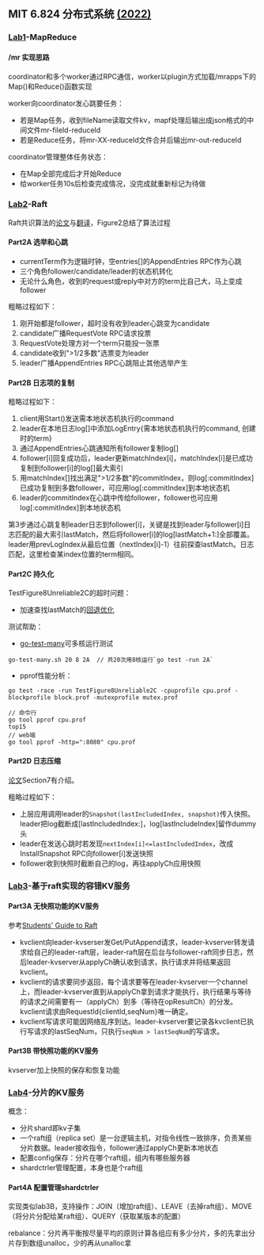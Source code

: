 ## MIT 6.824 分布式系统 [(2022)](http://nil.csail.mit.edu/6.824/2022/schedule.html)

### [Lab1](http://nil.csail.mit.edu/6.824/2022/labs/lab-mr.html)-MapReduce

#### /mr 实现思路

coordinator和多个worker通过RPC通信，worker以plugin方式加载/mrapps下的Map()和Reduce()函数实现

worker向coordinator发心跳要任务：
- 若是Map任务，收到fileName读取文件kv，mapf处理后输出成json格式的中间文件mr-fileId-reduceId
- 若是Reduce任务，将mr-XX-reduceId文件合并后输出mr-out-reduceId

coordinator管理整体任务状态：
- 在Map全部完成后才开始Reduce
- 给worker任务10s后检查完成情况，没完成就重新标记为待做

### [Lab2](http://nil.csail.mit.edu/6.824/2022/labs/lab-raft.html)-Raft

Raft共识算法的[论文][1]与[翻译][2]，Figure2总结了算法过程

#### Part2A 选举和心跳
- currentTerm作为逻辑时钟，空entries[]的AppendEntries RPC作为心跳
- 三个角色follower/candidate/leader的状态机转化
- 无论什么角色，收到的request或reply中对方的term比自己大，马上变成follower

粗略过程如下：
1. 刚开始都是follower，超时没有收到leader心跳变为candidate
2. candidate广播RequestVote RPC请求投票
3. RequestVote处理方对一个term只能投一张票
4. candidate收到">1/2多数"选票变为leader
5. leader广播AppendEntries RPC心跳阻止其他选举产生

#### Part2B 日志项的复制

粗略过程如下：
1. client用Start()发送需本地状态机执行的command
2. leader在本地日志log[]中添加LogEntry{需本地状态机执行的command, 创建时的term}
3. 通过AppendEntries心跳通知所有follower复制log[]
4. follower[i]回复成功后，leader更新matchIndex[i]，matchIndex[i]是已成功复制到follower[i]的log[]最大索引
5. 用matchIndex[]找出满足">1/2多数"的commitIndex，则log[:commitIndex]已成功复制到多数follower，可应用log[:commitIndex]到本地状态机
6. leader的commitIndex在心跳中传给follower，follower也可应用log[:commitIndex]到本地状态机

第3步通过心跳复制leader日志到follower[i]，关键是找到leader与follower[i]日志匹配的最大索引lastMatch，然后将follower[i]的log[lastMatch+1:]全部覆盖。leader用prevLogIndex从最后位置（nextIndex[i]-1）往前探查lastMatch。日志匹配，这里检查某index位置的term相同。

#### Part2C 持久化
TestFigure8Unreliable2C的超时问题：
- 加速查找lastMatch的[回退优化](https://thesquareplanet.com/blog/students-guide-to-raft/#an-aside-on-optimizations)

测试帮助： 
- [go-test-many](https://gist.github.com/smilingpoplar/793cb88ff29bff65bdb1a78d49f4cfdd)可多核运行测试
```
go-test-many.sh 20 8 2A  // 共20次用8核运行`go test -run 2A`
```
- pprof性能分析：
```
go test -race -run TestFigure8Unreliable2C -cpuprofile cpu.prof -blockprofile block.prof -mutexprofile mutex.prof

// 命令行
go tool pprof cpu.prof
top15
// web端
go tool pprof -http=":8080" cpu.prof
```
#### Part2D 日志压缩
[论文][1]Section7有介绍。

粗略过程如下：
- 上层应用调用leader的`Snapshot(lastIncludedIndex, snapshot)`传入快照。leader把log截断成[lastIncludedIndex:]，log[lastIncludeIndex]留作dummy头
- leader在发送心跳时若发现`nextIndex[i]<=lastIncludedIndex`，改成InstallSnapshot RPC向follower[i]发送快照
- follower收到快照时截断自己的log，再往applyCh应用快照

### [Lab3](http://nil.csail.mit.edu/6.824/2022/labs/lab-kvraft.html)-基于raft实现的容错KV服务
#### Part3A 无快照功能的KV服务

参考[Students' Guide to Raft][3]

- kvclient向leader-kvserser发Get/PutAppend请求，leader-kvserver转发请求给自己的leader-raft层，leader-raft层在后台与follower-raft同步日志，然后leader-kvserver从applyCh确认收到请求，执行请求并将结果返回kvclient。
- kvclient的请求要同步返回，每个请求要等在leader-kvserver一个channel上，而leader-kvserver直到从applyCh拿到请求才能执行，执行结果与等待的请求之间需要有一（applyCh）到多（等待在opResultCh）的分发。kvclient请求由RequestId{clientId,seqNum}唯一确定。
- kvclient写请求可能因网络乱序到达。leader-kvserver要记录各kvclient已执行写请求的lastSeqNum，只执行`seqNum > lastSeqNum`的写请求。

#### Part3B 带快照功能的KV服务
kvserver加上快照的保存和恢复功能
### [Lab4](http://nil.csail.mit.edu/6.824/2022/labs/lab-shard.html)-分片的KV服务

概念：
- 分片shard即kv子集
- 一个raft组（replica set）是一台逻辑主机，对指令线性一致排序，负责某些分片数据。leader接收指令，follower通过applyCh更新本地状态
- 配置config保存：分片在哪个raft组，组内有哪些服务器
- shardctrler管理配置，本身也是个raft组
#### Part4A 配置管理shardctrler

实现类似lab3B，支持操作：JOIN（增加raft组）、LEAVE（去掉raft组）、MOVE（将分片分配给某raft组）、QUERY（获取某版本的配置）

rebalance：分片再平衡按尽量平均的原则计算各组应有多少分片，多的先拿出分片存到数组unalloc，少的再从unalloc拿


[1]: https://pdos.csail.mit.edu/6.824/papers/raft-extended.pdf
[2]: https://github.com/maemual/raft-zh_cn/blob/master/raft-zh_cn.md
[3]: https://thesquareplanet.com/blog/students-guide-to-raft/#applying-client-operations/
